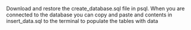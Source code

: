 Download and restore the create_database.sql file in psql. 
When you are connected to the database you can copy and paste and contents in insert_data.sql to the terminal to populate the tables with data
